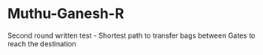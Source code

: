 # Muthu-Ganesh-R
Second round written test - Shortest path to transfer bags between Gates to reach the destination
